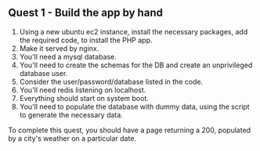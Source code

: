 ## Quest 1 - Build the app by hand


1. Using a new ubuntu ec2 instance, install the necessary packages, add the required code, to install the PHP app.
2. Make it served by nginx.
3. You'll need a mysql database.
4. You'll need to create the schemas for the DB and create an unprivileged database user.
5. Consider the user/password/database listed in the code.
6. You'll need redis listening on localhost.
7. Everything should start on system boot.
8. You'll need to populate the database with dummy data, using the script to generate the necessary data.


To complete this quest, you should have a page returning a 200, populated by a city's weather on a particular date.
